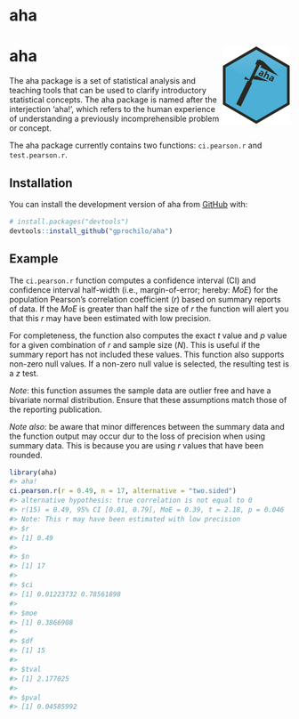 
<!-- README.md is generated from README.Rmd. Please edit that file -->

# aha

<!-- badges: start -->

# aha <img src='man/figures/logo.png' align="right" height="138.5" />

<!-- badges: end -->

The aha package is a set of statistical analysis and teaching tools that
can be used to clarify introductory statistical concepts. The aha
package is named after the interjection ‘aha\!’, which refers to the
human experience of understanding a previously incomprehensible problem
or concept.

The aha package currently contains two functions: `ci.pearson.r` and
`test.pearson.r`.

## Installation

<!-- You can install the released version of aha from [CRAN](https://CRAN.R-project.org) with: -->

<!-- ``` r -->

<!-- install.packages("aha") -->

<!-- ``` -->

You can install the development version of aha from
[GitHub](https://github.com/gprochilo) with:

``` r
# install.packages("devtools")
devtools::install_github("gprochilo/aha")
```

## Example

The `ci.pearson.r` function computes a confidence interval (CI) and
confidence interval half-width (i.e., margin-of-error; hereby: *MoE*)
for the population Pearson’s correlation coefficient (*r*) based on
summary reports of data. If the *MoE* is greater than half the size of
*r* the function will alert you that this *r* may have been estimated
with low precision.

For completeness, the function also computes the exact *t* value and *p*
value for a given combination of *r* and sample size (*N*). This is
useful if the summary report has not included these values. This
function also supports non-zero null values. If a non-zero null value is
selected, the resulting test is a *z* test.

*Note*: this function assumes the sample data are outlier free and have
a bivariate normal distribution. Ensure that these assumptions match
those of the reporting publication.

*Note also*: be aware that minor differences between the summary data
and the function output may occur dur to the loss of precision when
using summary data. This is because you are using *r* values that have
been rounded.

``` r
library(aha)
#> aha!
ci.pearson.r(r = 0.49, n = 17, alternative = "two.sided")
#> alternative hypothesis: true correlation is not equal to 0 
#> r(15) = 0.49, 95% CI [0.01, 0.79], MoE = 0.39, t = 2.18, p = 0.046 
#> Note: This r may have been estimated with low precision
#> $r
#> [1] 0.49
#> 
#> $n
#> [1] 17
#> 
#> $ci
#> [1] 0.01223732 0.78561898
#> 
#> $moe
#> [1] 0.3866908
#> 
#> $df
#> [1] 15
#> 
#> $tval
#> [1] 2.177025
#> 
#> $pval
#> [1] 0.04585992
```

<!-- What is special about using `README.Rmd` instead of just `README.md`? You can include R chunks like so: -->

<!-- ```{r cars} -->

<!-- summary(cars) -->

<!-- ``` -->

<!-- You'll still need to render `README.Rmd` regularly, to keep `README.md` up-to-date. -->

<!-- You can also embed plots, for example: -->

<!-- ```{r pressure, echo = FALSE} -->

<!-- plot(pressure) -->

<!-- ``` -->

<!-- In that case, don't forget to commit and push the resulting figure files, so they display on GitHub! -->
